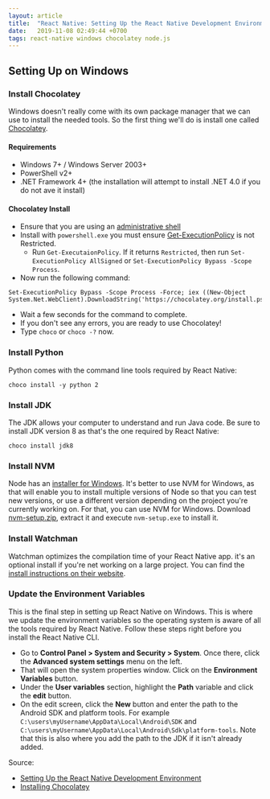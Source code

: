 ```yaml
---
layout: article
title:  "React Native: Setting Up the React Native Development Environment on Windows"
date:   2019-11-08 02:49:44 +0700
tags: react-native windows chocolatey node.js
---
```


## Setting Up on Windows

### Install Chocolatey

Windows doesn't really come with its own package manager that we can use to install the needed tools. So the first thing we'll do is install one called [Chocolatey](https://chocolatey.org/).

#### Requirements

- Windows 7+ / Windows Server 2003+
- PowerShell v2+
- .NET Framework 4+ (the installation will attempt to install .NET 4.0 if you do not ave it install)

#### Chocolatey Install

- Ensure that you are using an [administrative shell](http://www.howtogeek.com/194041/how-to-open-the-command-prompt-as-administrator-in-windows-8.1/)
- Install with `powershell.exe` you must ensure [Get-ExecutionPolicy](https://go.microsoft.com/fwlink/?LinkID=135170) is not Restricted.
	- Run `Get-ExecutaionPolicy`. If it returns `Restricted`, then run `Set-ExecutionPolicy AllSigned` or `Set-ExecutionPolicy Bypass -Scope Process`.
- Now run the following command:

```
Set-ExecutionPolicy Bypass -Scope Process -Force; iex ((New-Object System.Net.WebClient).DownloadString('https://chocolatey.org/install.ps1'))
```

- Wait a few seconds for the command to complete.
- If you don't see any errors, you are ready to use Chocolatey!
- Type `choco` or `choco -?` now.

### Install Python

Python comes with the command line tools required by React Native:

```
choco install -y python 2
```

### Install JDK

The JDK allows your computer to understand and run Java code. Be sure to install JDK version 8 as that's the one required by React Native:

```
choco install jdk8
```

### Install NVM

Node has an [installer for Windows](https://nodejs.org/en/download/). It's better to use NVM for Windows, as that will enable you to install multiple versions of Node so that you can test new versions, or use a different version depending on the project you're currently working on. For that, you can use NVM for Windows. Download [nvm-setup.zip](https://github.com/coreybutler/nvm-windows/releases), extract it and execute `nvm-setup.exe` to install it.

### Install Watchman

Watchman optimizes the compilation time of your React Native app. it's an optional install if you're net working on a large project. You can find the [install instructions on their website](https://facebook.github.io/watchman/docs/install.html#download-for-windows-beta).

### Update the Environment Variables

This is the final step in setting up React Native on Windows. This is where we update the environment variables so the operating system is aware of all the tools required by React Native. Follow these steps right before you install the React Native CLI.

- Go to **Control Panel > System and Security > System**. Once there, click the **Advanced system settings** menu on the left.
- That will open the system properties window. Click on the **Environment Variables** button.
- Under the **User variables** section, highlight the **Path** variable and click the **edit** button.
- On the edit screen,  click the **New** button and enter the path to the Android SDK and platform tools. For example `C:\users\myUsername\AppData\Local\Android\SDK` and `C:\users\myUsername\AppData\Local\Android\Sdk\platform-tools`. Note that this is also where you add the path to the JDK if it isn't already added.

Source:
- [Setting Up the React Native Development Environment](https://www.sitepoint.com/getting-started-with-react-native/)
- [Installing Chocolatey](https://chocolatey.org/install#install-step1)
